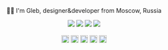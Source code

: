 <div align="center">
  <br>
  <br>
  <p>👋🏻 I'm Gleb, designer&developer from Moscow, Russia</p>
    <p>
    <a href="https://github.com/FeironoX5/FeironoX5/issues"><img src="https://img.shields.io/github/issues/FeironoX5/FeironoX5?style=plastic"></a>
    <img src="https://img.shields.io/github/stars/FeironoX5?style=plastic">
    <img src="https://img.shields.io/github/followers/FeironoX5?style=plastic">
    <img src="https://img.shields.io/github/sponsors/FeironoX5?style=plastic">
    <br><br>
    <a href="https://t.me/lostinwinelands"><img width="18" height="18" fill="white" src="https://www.svgrepo.com/show/452115/telegram.svg" /></a>
    <a href="https://vk.com/feironox5"><img width="18" height="18" src="https://www.svgrepo.com/show/303449/vk-1-logo.svg" /></a>
    <a href="https://www.behance.net/glebkiva"><img width="18" height="18" src="https://www.svgrepo.com/show/475632/behance-color.svg" /></a>
    <a href="https://link.chess.com/play/bDx7xC"><img width="18" height="18" src="https://www.chess.com/bundles/web/favicons/favicon-32x32.adae7142.png" /></a>
    <a href="https://www.instagram.com/gleb.kiva/"><img width="18" height="18" src="https://www.svgrepo.com/show/452229/instagram-1.svg" /></a>

  </p>
  <br>
  <br>
</div>
